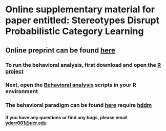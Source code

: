 # Online supplementary material for paper entitled: Stereotypes Disrupt Probabilistic Category Learning

## Online preprint can be found [here](https://psyarxiv.com/qr95k/) 

### To run the behavioral analysis, first download and open the [R project](https://github.com/yrianderreumaux/stereotypes_disrupt_learning/blob/main/stereotypes_disrupt_learning.Rproj)

### Next, open the [Behavioral analysis](https://github.com/yrianderreumaux/stereotypes_disrupt_learning/tree/main/Scripts/behavioral) scripts in your R environment

### The behavioral paradigm can be found [here](https://github.com/yrianderreumaux/stereotypes_disrupt_learning/tree/main/Scripts/paradigm) require [hddm](https://github.com/hddm-devs/hddm)

#### If you have any questions or find any bugs, please email yderr001@ucr.edu 
